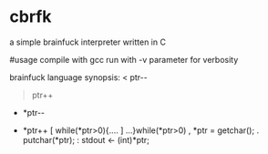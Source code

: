 # cbrfk
a simple brainfuck interpreter written in C

#usage
compile with gcc
run with -v parameter for verbosity

brainfuck language synopsis:
<  ptr--
>  ptr++
- *ptr--
+ *ptr++
[ while(*ptr>0){....
] ...}while(*ptr>0)
, *ptr = getchar();
. putchar(*ptr);
: stdout <- (int)*ptr;
